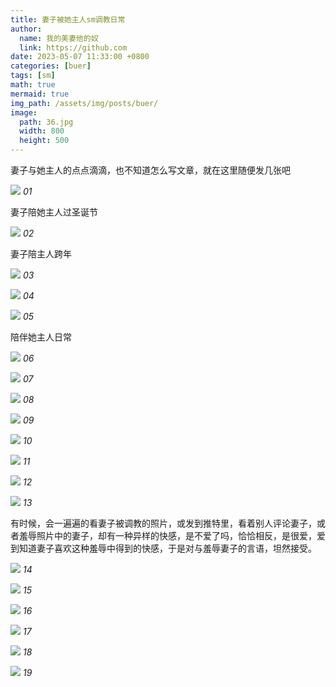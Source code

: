 ```yaml
---
title: 妻子被她主人sm调教日常
author:
  name: 我的美妻他的奴
  link: https://github.com
date: 2023-05-07 11:33:00 +0800
categories: [buer]
tags: [sm]
math: true
mermaid: true
img_path: /assets/img/posts/buer/
image:
  path: 36.jpg
  width: 800
  height: 500
---
```


妻子与她主人的点点滴滴，也不知道怎么写文章，就在这里随便发几张吧

![](31.jpg)
_01_

妻子陪她主人过圣诞节

![](32.jpg)
_02_

妻子陪主人跨年

![](33.jpg)
_03_

![](34.jpg)
_04_

![](35.jpg)
_05_

陪伴她主人日常

![](36.jpg)
_06_

![](36-1.jpg)
_07_

![](36-2.jpg)
_08_

![](37.jpg)
_09_

![](37-1.jpg)
_10_

![](37-2.jpg)
_11_

![](38-1.jpg)
_12_

![](38.jpg)
_13_

有时候，会一遍遍的看妻子被调教的照片，或发到推特里，看着别人评论妻子，或者羞辱照片中的妻子，却有一种异样的快感，是不爱了吗，恰恰相反，是很爱，爱到知道妻子喜欢这种羞辱中得到的快感，于是对与羞辱妻子的言语，坦然接受。

![](39.jpg)
_14_

![](40.jpg)
_15_

![](41.jpg)
_16_

![](15.jpg)
_17_

![](42.jpg)
_18_

![](43.jpg)
_19_